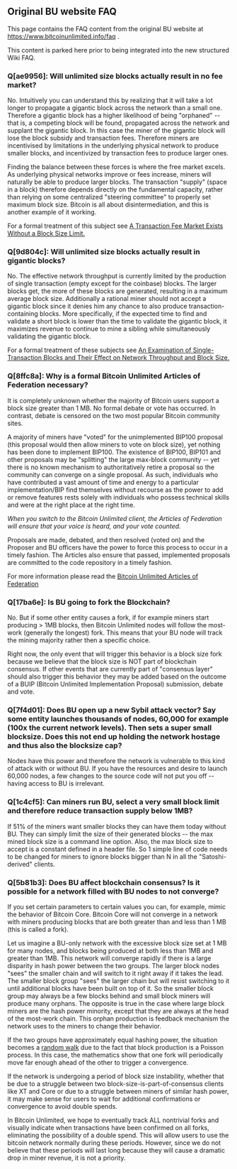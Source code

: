 ## Original BU website FAQ

This page contains the FAQ content from the original BU website at 
https://www.bitcoinunlimited.info/faq .

This content is parked here prior to being integrated into the new
structured Wiki FAQ.

### Q[ae9956]: Will unlimited size blocks actually result in no fee market?

No. Intuitively you can understand this by realizing that it will take a lot longer to propagate a gigantic block across the network than a small one. Therefore a gigantic block has a higher likelihood of being "orphaned" -- that is, a competing block will be found, propagated across the network and supplant the gigantic block. In this case the miner of the gigantic block will lose the block subsidy and transaction fees. Therefore miners are incentivised by limitations in the underlying physical network to produce smaller blocks, and incentivized by transaction fees to produce larger ones.

Finding the balance between these forces is where the free market excels. As underlying physical networks improve or fees increase, miners will naturally be able to produce larger blocks. The transaction "supply" (space in a block) therefore depends directly on the fundamental capacity, rather than relying on some centralized "steering committee" to properly set maximum block size. Bitcoin is all about disintermediation, and this is another example of it working.

For a formal treatment of this subject see [A Transaction Fee Market Exists Without a Block Size Limit.](https://www.bitcoinunlimited.info/resources/feemarket.pdf)


### Q[9d804c]: Will unlimited size blocks actually result in gigantic blocks?

No. The effective network throughput is currently limited by the production of single transaction (empty except for the coinbase) blocks. The larger blocks get, the more of these blocks are generated, resulting in a maximum average block size. Additionally a rational miner should not accept a gigantic block since it denies him any chance to also produce transaction-containing blocks. More specifically, if the expected time to find and validate a short block is lower than the time to validate the gigantic block, it maximizes revenue to continue to mine a sibling while simultaneously validating the gigantic block.

For a formal treatment of these subjects see [An Examination of Single-Transaction Blocks and Their Effect on Network Throughput and Block Size.](https://www.bitcoinunlimited.info/resources/1txn.pdf)


### Q[8ffc8a]: Why is a formal Bitcoin Unlimited Articles of Federation necessary?

It is completely unknown whether the majority of Bitcoin users support a block size greater than 1 MB. No formal debate or vote has occurred. In contrast, debate is censored on the two most popular Bitcoin community sites.

A majority of miners have "voted" for the unimplemented BIP100 proposal (this proposal would then allow miners to vote on block size), yet nothing has been done to implement BIP100. The existence of BIP100, BIP101 and other proposals may be "splitting" the large max-block community -- yet there is no known mechanism to authoritatively retire a proposal so the community can converge on a single proposal. As such, individuals who have contributed a vast amount of time and energy to a particular implementation/BIP find themselves without recourse as the power to add or remove features rests solely with individuals who possess technical skills and were at the right place at the right time.

_When you switch to the Bitcoin Unlimited client, the Articles of Federation will ensure that your voice is heard, and your vote counted._

Proposals are made, debated, and then resolved (voted on) and the Proposer and BU officers have the power to force this process to occur in a timely fashion. The Articles also ensure that passed, implemented proposals are committed to the code repository in a timely fashion.

For more information please read the [Bitcoin Unlimited Articles of Federation](https://www.bitcoinunlimited.info/articles)


### Q[17ba6e]: Is BU going to fork the Blockchain?

No. But if some other entity causes a fork, if for example miners start producing > 1MB blocks, then Bitcoin Unlimited nodes will follow the most-work (generally the longest) fork. This means that your BU node will track the mining majority rather then a specific choice.

Right now, the only event that will trigger this behavior is a block size fork because we believe that the block size is NOT part of blockchain consensus. If other events that are currently part of "consensus layer" should also trigger this behavior they may be added based on the outcome of a BUIP (Bitcoin Unlimited Implementation Proposal) submission, debate and vote.


### Q[7f4d01]: Does BU open up a new Sybil attack vector? Say some entity launches thousands of nodes, 60,000 for example (100x the current network levels). Then sets a super small blocksize. Does this not end up holding the network hostage and thus also the blocksize cap?

Nodes have this power and therefore the network is vulnerable to this kind of attack with or without BU. If you have the resources and desire to launch 60,000 nodes, a few changes to the source code will not put you off -- having access to BU is irrelevant.


### Q[1c4cf5]: Can miners run BU, select a very small block limit and therefore reduce transaction supply below 1MB?

If 51% of the miners want smaller blocks they can have them today without BU. They can simply limit the size of their generated blocks -- the max mined block size is a command line option. Also, the max block size to accept is a constant defined in a header file. So 1 simple line of code needs to be changed for miners to ignore blocks bigger than N in all the "Satoshi-derived" clients.


### Q[5b81b3]: Does BU affect blockchain consensus? Is it possible for a network filled with BU nodes to not converge?

If you set certain parameters to certain values you can, for example, mimic the behavior of Bitcoin Core. Bitcoin Core will not converge in a network with miners producing blocks that are both greater than and less than 1 MB (this is called a fork).

Let us imagine a BU-only network with the excessive block size set at 1 MB for many nodes, and blocks being produced at both less than 1MB and greater than 1MB. This network will converge rapidly if there is a large disparity in hash power between the two groups. The larger block nodes "sees" the smaller chain and will switch to it right away if it takes the lead. The smaller block group "sees" the larger chain but will resist switching to it until additional blocks have been built on top of it. So the smaller block group may always be a few blocks behind and small block miners will produce many orphans. The opposite is true in the case where large block miners are the hash power minority, except that they are always at the head of the most-work chain. This orphan production is feedback mechanism the network uses to the miners to change their behavior.

If the two groups have approximately equal hashing power, the situation becomes a [random walk](https://en.wikipedia.org/wiki/Random_walk) due to the fact that block production is a Poisson process. In this case, the mathematics show that one fork will periodically move far enough ahead of the other to trigger a convergence.

If the network is undergoing a period of block size instability, whether that be due to a struggle between two block-size-is-part-of-consensus clients like XT and Core or due to a struggle between miners of similar hash power, it may make sense for users to wait for additional confirmations or convergence to avoid double spends.

In Bitcoin Unlimited, we hope to eventually track ALL nontrivial forks and visually indicate when transactions have been confirmed on all forks, eliminating the possibility of a double spend. This will allow users to use the bitcoin network normally during these periods. However, since we do not believe that these periods will last long because they will cause a dramatic drop in miner revenue, it is not a priority.
